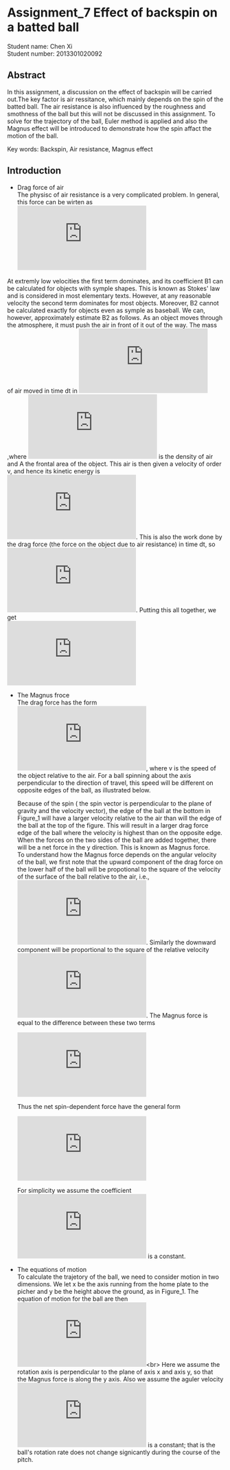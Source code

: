 # Assignment_7 Effect of backspin on a batted ball
Student name: Chen Xi<br>Student number: 2013301020092<br>

## Abstract
In this assignment, a discussion on the effect of backspin will be carried out.The key factor is air ressitance, which mainly depends on the spin of the batted ball. The air resistance is also influenced by the roughness and smothness of the ball but this will not be discussed in this assignment. To solve for the trajectory of the ball, Euler method is applied and also the Magnus effect will be introduced to demonstrate how the spin affact the motion of the ball.


Key words: Backspin, Air resistance, Magnus effect

## Introduction
* Drag force of air<br>
The physisc of air resistance is a very complicated problem. In general, this force can be wirten as<br>![](http://latex.codecogs.com/gif.latex?F_%7Bdrag%7D%3D-B_1v-B_2v%5E2)<br>

At extremly low velocities the first term dominates, and its coefficient B1 can be calculated for objects with symple shapes. This is known as Stokes' law and is considered in most elementary texts. However, at any reasonable velocity the second term dominates for most objects. Moreover, B2 cannot be calculated exactly for objects even as symple as baseball. We can, however, approximately estimate B2 as follows. As an object moves through the atmosphere, it must push the air in front of it out of the way. The mass of air moved in time dt in ![](http://latex.codecogs.com/gif.latex?m_%7Bair%7D%5Csim%20%5Crho%20Avdt),where ![](http://latex.codecogs.com/gif.latex?%5Crho) is the density of air and A the frontal area of the object. This air is then given a velocity of order v, and hence its kinetic energy is ![](http://latex.codecogs.com/gif.latex?E_%7Bair%7D%5Csim%20m_%7Bair%7Dv%5E2/2). This is also the work done by the drag force (the force on the object due to air resistance) in time dt, so ![](http://latex.codecogs.com/gif.latex?F_%7Bdrag%7Dvdt%3DE_%7Bair%7D). Putting this all together, we get<br> ![](http://latex.codecogs.com/gif.latex?F_%7Bdrag%7D%3D-%5Cfrac%7B1%7D%7B2%7DC%5Crho%20Av%5E2)


* The Magnus froce<br>
  The drag force has the form ![](http://latex.codecogs.com/gif.latex?F_%7Bdrag%7D%5Csim%20v%5E2), where v is the speed of the object relative to the air. For a ball spinning about the axis perpendicular to the direction of travel, this speed will be different on opposite edges of the ball, as illustrated below.<br>
  ![]()<br>

  Because of the spin ( the spin vector is perpendicular to the plane of gravity and the velocity vector), the edge of the ball at the bottom in Figure_1 will have a larger velocity relative to the air than will the edge of the ball at the top of the figure. This will result in a larger drag force edge of the ball where the velocity is highest than on the opposite edge. When the forces on the two sides of the ball are added together, there will be a net force in the y direction. This is known as Magnus force.<br>
  To understand how the Magnus force depends on the angular velocity of the ball, we first note that the upward component of the drag force on the lower half of the ball will be propotional to the square of the velocity of the surface of the ball relative to the air, i.e., ![](http://latex.codecogs.com/gif.latex?F%5Csim%20%28v&plus;r%5Comega%20%29%5E2). Similarly the downward component will be proportional to the square of the relative velocity ![](http://latex.codecogs.com/gif.latex?%28v-r%5Comega%20%29%5E2). The Magnus force is equal to the difference between these two terms<br>
  
  ![](http://latex.codecogs.com/gif.latex?F_%7Bdrag%7D%5Csim%28v&plus;r%5Comega%20%29%5E2-%28v-r%5Comega%20%29%5E2%5Csim%20vr%5Comega)<br>
  
  Thus the net spin-dependent force have the general form<br>
  
  ![](http://latex.codecogs.com/gif.latex?F_M%3DS_0%20v%5Comega)<br>
  
  For simplicity we assume the coefficient ![](http://latex.codecogs.com/gif.latex?S_0) is a constant.
  
* The equations of motion<br> 
  To calculate the trajetory of the ball, we need to consider motion in two dimensions. We let x be the axis running from the home plate to the picher and y be the height above the ground, as in Figure_1. The equation of motion for the ball are then<br>
  ![](http://latex.codecogs.com/gif.latex?%5Cleft%5C%7B%5Cbegin%7Bmatrix%7D%20%5Cfrac%7B%5Cmathrm%7Bd%7D%20x%7D%7B%5Cmathrm%7Bd%7D%20t%7D%3Dv_x%5C%5C%20%5Cfrac%7B%5Cmathrm%7Bd%7Dv_%20x%7D%7B%5Cmathrm%7Bd%7D%20t%7D%3D-%5Cfrac%7BB_2%7D%7Bm%7Dvv_x%5C%5C%20%5Cfrac%7B%5Cmathrm%7Bd%7D%20y%7D%7B%5Cmathrm%7Bd%7D%20t%7D%3Dv_y%5C%5C%20%5Cfrac%7B%5Cmathrm%7Bd%7Dv_%20x%7D%7B%5Cmathrm%7Bd%7D%20t%7D%3D-g&plus;%5Cfrac%7BS_0v_x%5Comega%20%7D%7Bm%7D%20%5Cend%7Bmatrix%7D%5Cright.)<br>
  Here we assume the rotation axis is perpendicular to the plane of axis x and axis y, so that the Magnus force is along the y axis. Also we assume the aguler velocity ![](http://latex.codecogs.com/gif.latex?%5Comega) is a constant; that is the ball's rotation rate does not change signicantly during the course of the pitch.
